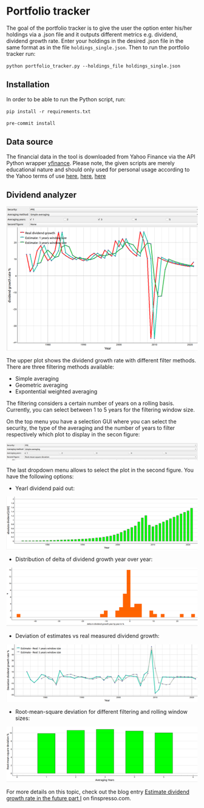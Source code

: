 # Portfolio tracker
The goal of the portfolio tracker is to give the user the option enter his/her holdings via a .json file and it outputs different metrics e.g. dividend, dividend growth rate. Enter your holdings in the desired .json file in the same format as in the file `holdings_single.json`. Then to run the portfolio tracker run:

`python portfolio_tracker.py --holdings_file holdings_single.json`

## Installation
In order to be able to run the Python script, run:

`pip install -r requirements.txt`

`pre-commit install`

## Data source
The financial data in the tool is downloaded from Yahoo Finance via the API Python wrapper [yfinance](https://github.com/ranaroussi/yfinance). Please note, the given scripts are merely educational nature and should only used for personal usage according to the Yahoo terms of use [here](https://policies.yahoo.com/us/en/yahoo/terms/product-atos/apiforydn/index.htm), [here](https://legal.yahoo.com/us/en/yahoo/terms/otos/index.html), [here](https://policies.yahoo.com/us/en/yahoo/terms/index.htm)

## Dividend analyzer

![dividend1](images/dividend1.png)

The upper plot shows the dividend growth rate with different filter methods. There are three filtering methods available:

* Simple averaging
* Geometric averaging
* Expontential weighted averaging

The filtering considers a certain number of years on a rolling basis. Currently, you can select between 1 to 5 years for the filtering window size.




On the top menu you have a selection GUI where you can select the security, the type of the averaging and the number of years to filter respectively which plot to display in the secon figure:

![meanu_bar](images/menu_bar.png)


The last dropdown menu allows to select the plot in the second figure. You have the following options:

* Yearl dividend paid out:

![dividend2](images/dividend2.png)

* Distribution of delta of dividend growth year over year:

![delta_growth](images/delta_growth.png)

* Deviation of estimates vs real measured dividend growth:

![deviation](images/deviation.png)

* Root-mean-square deviation for different filtering and rolling window sizes:

![rmsd](images/rmsd.png)




For more details on this topic, check out the blog entry [Estimate dividend growth rate in the future part I](https://www.finspresso.com/2022/02/19/estimate-dividend-growth-rate-in-the-future-part-i/) on finspresso.com.
